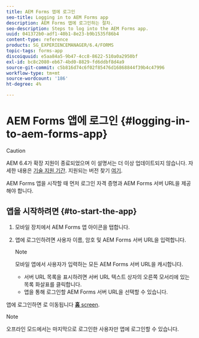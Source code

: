 ```yaml
---
title: AEM Forms 앱에 로그인
seo-title: Logging in to AEM Forms app
description: AEM Forms 앱에 로그인하는 절차.
seo-description: Steps to log into the AEM Forms app.
uuid: 041372b0-adf1-40b1-8e23-b9b1535f86b4
content-type: reference
products: SG_EXPERIENCEMANAGER/6.4/FORMS
topic-tags: forms-app
discoiquuid: e5aa84a5-9b47-4cc8-8622-510a0a2950bf
exl-id: bc8c2080-eb67-4bd0-8829-fd6ddbf8d4a9
source-git-commit: c5b816d74c6f02f85476d16868844f39b4c47996
workflow-type: tm+mt
source-wordcount: '186'
ht-degree: 4%

---
```


# AEM Forms 앱에 로그인 {#logging-in-to-aem-forms-app}

>[!CAUTION]
>
>AEM 6.4가 확장 지원이 종료되었으며 이 설명서는 더 이상 업데이트되지 않습니다. 자세한 내용은 [기술 지원 기간](https://helpx.adobe.com/kr/support/programs/eol-matrix.html). 지원되는 버전 찾기 [여기](https://experienceleague.adobe.com/docs/).

AEM Forms 앱을 시작할 때 먼저 로그인 자격 증명과 AEM Forms 서버 URL을 제공해야 합니다.

## 앱을 시작하려면 {#to-start-the-app}

1. 모바일 장치에서 AEM Forms 앱 아이콘을 탭합니다.
1. 앱에 로그인하려면 사용자 이름, 암호 및 AEM Forms 서버 URL을 입력합니다.

   >[!NOTE]
   >
   >모바일 앱에서 사용자가 입력하는 모든 AEM Forms 서버 URL을 캐시합니다.
   >
   >* 서버 URL 목록을 표시하려면 서버 URL 텍스트 상자의 오른쪽 모서리에 있는 목록 화살표를 클릭합니다.
   >* 앱을 통해 로그인할 AEM Forms 서버 URL을 선택할 수 있습니다.


앱에 로그인하면 로 이동됩니다 [**홈** screen](/help/forms/using/home-screen.md).

>[!NOTE]
>
>오프라인 모드에서는 마지막으로 로그인한 사용자만 앱에 로그인할 수 있습니다.
